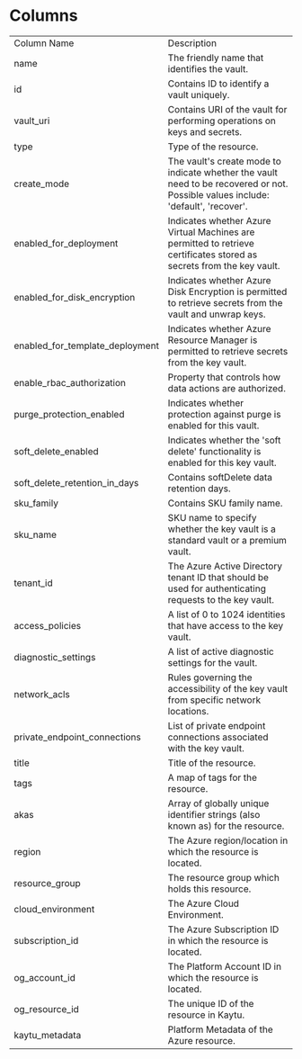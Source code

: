 # Columns  

<table>
	<tr><td>Column Name</td><td>Description</td></tr>
	<tr><td>name</td><td>The friendly name that identifies the vault.</td></tr>
	<tr><td>id</td><td>Contains ID to identify a vault uniquely.</td></tr>
	<tr><td>vault_uri</td><td>Contains URI of the vault for performing operations on keys and secrets.</td></tr>
	<tr><td>type</td><td>Type of the resource.</td></tr>
	<tr><td>create_mode</td><td>The vault&#39;s create mode to indicate whether the vault need to be recovered or not. Possible values include: &#39;default&#39;, &#39;recover&#39;.</td></tr>
	<tr><td>enabled_for_deployment</td><td>Indicates whether Azure Virtual Machines are permitted to retrieve certificates stored as secrets from the key vault.</td></tr>
	<tr><td>enabled_for_disk_encryption</td><td>Indicates whether Azure Disk Encryption is permitted to retrieve secrets from the vault and unwrap keys.</td></tr>
	<tr><td>enabled_for_template_deployment</td><td>Indicates whether Azure Resource Manager is permitted to retrieve secrets from the key vault.</td></tr>
	<tr><td>enable_rbac_authorization</td><td>Property that controls how data actions are authorized.</td></tr>
	<tr><td>purge_protection_enabled</td><td>Indicates whether protection against purge is enabled for this vault.</td></tr>
	<tr><td>soft_delete_enabled</td><td>Indicates whether the &#39;soft delete&#39; functionality is enabled for this key vault.</td></tr>
	<tr><td>soft_delete_retention_in_days</td><td>Contains softDelete data retention days.</td></tr>
	<tr><td>sku_family</td><td>Contains SKU family name.</td></tr>
	<tr><td>sku_name</td><td>SKU name to specify whether the key vault is a standard vault or a premium vault.</td></tr>
	<tr><td>tenant_id</td><td>The Azure Active Directory tenant ID that should be used for authenticating requests to the key vault.</td></tr>
	<tr><td>access_policies</td><td>A list of 0 to 1024 identities that have access to the key vault.</td></tr>
	<tr><td>diagnostic_settings</td><td>A list of active diagnostic settings for the vault.</td></tr>
	<tr><td>network_acls</td><td>Rules governing the accessibility of the key vault from specific network locations.</td></tr>
	<tr><td>private_endpoint_connections</td><td>List of private endpoint connections associated with the key vault.</td></tr>
	<tr><td>title</td><td>Title of the resource.</td></tr>
	<tr><td>tags</td><td>A map of tags for the resource.</td></tr>
	<tr><td>akas</td><td>Array of globally unique identifier strings (also known as) for the resource.</td></tr>
	<tr><td>region</td><td>The Azure region/location in which the resource is located.</td></tr>
	<tr><td>resource_group</td><td>The resource group which holds this resource.</td></tr>
	<tr><td>cloud_environment</td><td>The Azure Cloud Environment.</td></tr>
	<tr><td>subscription_id</td><td>The Azure Subscription ID in which the resource is located.</td></tr>
	<tr><td>og_account_id</td><td>The Platform Account ID in which the resource is located.</td></tr>
	<tr><td>og_resource_id</td><td>The unique ID of the resource in Kaytu.</td></tr>
	<tr><td>kaytu_metadata</td><td>Platform Metadata of the Azure resource.</td></tr>
</table>